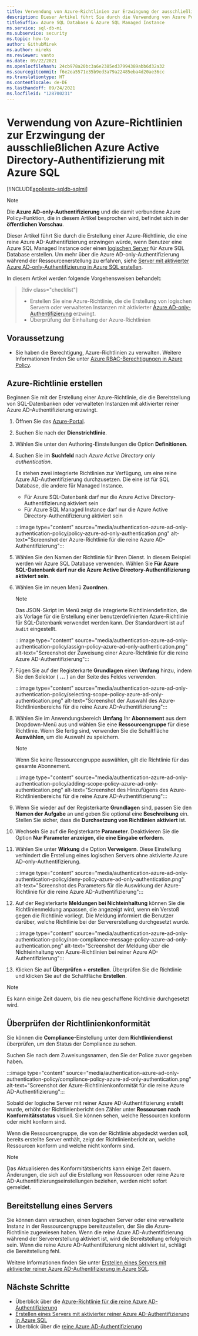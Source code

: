```yaml
---
title: Verwendung von Azure-Richtlinien zur Erzwingung der ausschließlichen Authentifizierung mit Azure Active Directory
description: Dieser Artikel führt Sie durch die Verwendung von Azure Policy, um die Authentifizierung nur mit Azure Active Directory (Azure AD) mit Azure SQL Database und Azure SQL Managed Instance durchzusetzen
titleSuffix: Azure SQL Database & Azure SQL Managed Instance
ms.service: sql-db-mi
ms.subservice: security
ms.topic: how-to
author: GithubMirek
ms.author: mireks
ms.reviewer: vanto
ms.date: 09/22/2021
ms.openlocfilehash: 24cb978a20bc3a6e2385ed37994389abb6d32a32
ms.sourcegitcommit: f6e2ea5571e35b9ed3a79a22485eba4d20ae36cc
ms.translationtype: HT
ms.contentlocale: de-DE
ms.lasthandoff: 09/24/2021
ms.locfileid: "128700231"
---
```

# <a name="using-azure-policy-to-enforce-azure-active-directory-only-authentication-with-azure-sql"></a>Verwendung von Azure-Richtlinien zur Erzwingung der ausschließlichen Azure Active Directory-Authentifizierung mit Azure SQL

[!INCLUDE[appliesto-sqldb-sqlmi](../includes/appliesto-sqldb-sqlmi.md)]

> [!NOTE]
> Die **Azure AD-only-Authentifizierung** und die damit verbundene Azure Policy-Funktion, die in diesem Artikel besprochen wird, befindet sich in der **öffentlichen Vorschau**. 

Dieser Artikel führt Sie durch die Erstellung einer Azure-Richtlinie, die eine reine Azure AD-Authentifizierung erzwingen würde, wenn Benutzer eine Azure SQL Managed Instance oder einen [logischen Server](logical-servers.md) für Azure SQL Database erstellen. Um mehr über die Azure AD-only-Authentifizierung während der Ressourcenerstellung zu erfahren, siehe [Server mit aktivierter Azure AD-only-Authentifizierung in Azure SQL erstellen](authentication-azure-ad-only-authentication-create-server.md).

In diesem Artikel werden folgende Vorgehensweisen behandelt:

> [!div class="checklist"]
> - Erstellen Sie eine Azure-Richtlinie, die die Erstellung von logischen Servern oder verwalteten Instanzen mit aktivierter [Azure AD-only-Authentifizierung](authentication-azure-ad-only-authentication.md) erzwingt.
> - Überprüfung der Einhaltung der Azure-Richtlinien

## <a name="prerequisite"></a>Voraussetzung

- Sie haben die Berechtigung, Azure-Richtlinien zu verwalten. Weitere Informationen finden Sie unter [Azure RBAC-Berechtigungen in Azure Policy](/azure/governance/policy/overview#azure-rbac-permissions-in-azure-policy).

## <a name="create-an-azure-policy"></a>Azure-Richtlinie erstellen

Beginnen Sie mit der Erstellung einer Azure-Richtlinie, die die Bereitstellung von SQL-Datenbanken oder verwalteten Instanzen mit aktivierter reiner Azure AD-Authentifizierung erzwingt.

1. Öffnen Sie das [Azure-Portal](https://portal.azure.com).
1. Suchen Sie nach der **Dienstrichtlinie**.
1. Wählen Sie unter den Authoring-Einstellungen die Option **Definitionen**.
1. Suchen Sie im **Suchfeld** nach *Azure Active Directory only authentication*.

   Es stehen zwei integrierte Richtlinien zur Verfügung, um eine reine Azure AD-Authentifizierung durchzusetzen. Die eine ist für SQL Database, die andere für Managed Instance.

   - Für Azure SQL-Datenbank darf nur die Azure Active Directory-Authentifizierung aktiviert sein
   - Für Azure SQL Managed Instance darf nur die Azure Active Directory-Authentifizierung aktiviert sein

   :::image type="content" source="media/authentication-azure-ad-only-authentication-policy/policy-azure-ad-only-authentication.png" alt-text="Screenshot der Azure-Richtlinie für die reine Azure AD-Authentifizierung":::

1. Wählen Sie den Namen der Richtlinie für Ihren Dienst. In diesem Beispiel werden wir Azure SQL Database verwenden. Wählen Sie **Für Azure SQL-Datenbank darf nur die Azure Active Directory-Authentifizierung aktiviert sein**.
1. Wählen Sie im neuen Menü **Zuordnen**.

   > [!NOTE]
   > Das JSON-Skript im Menü zeigt die integrierte Richtliniendefinition, die als Vorlage für die Erstellung einer benutzerdefinierten Azure-Richtlinie für SQL-Datenbank verwendet werden kann. Der Standardwert ist auf `Audit` eingestellt.

   :::image type="content" source="media/authentication-azure-ad-only-authentication-policy/assign-policy-azure-ad-only-authentication.png" alt-text="Screenshot der Zuweisung einer Azure-Richtlinie für die reine Azure AD-Authentifizierung":::

1. Fügen Sie auf der Registerkarte **Grundlagen** einen **Umfang** hinzu, indem Sie den Selektor ( **...** ) an der Seite des Feldes verwenden.

   :::image type="content" source="media/authentication-azure-ad-only-authentication-policy/selecting-scope-policy-azure-ad-only-authentication.png" alt-text="Screenshot der Auswahl des Azure-Richtlinienbereichs für die reine Azure AD-Authentifizierung":::

1. Wählen Sie im Anwendungsbereich **Umfang** Ihr **Abonnement** aus dem Dropdown-Menü aus und wählen Sie eine **Ressourcengruppe** für diese Richtlinie. Wenn Sie fertig sind, verwenden Sie die Schaltfläche **Auswählen**, um die Auswahl zu speichern.

   > [!NOTE]
   > Wenn Sie keine Ressourcengruppe auswählen, gilt die Richtlinie für das gesamte Abonnement.

   :::image type="content" source="media/authentication-azure-ad-only-authentication-policy/adding-scope-policy-azure-ad-only-authentication.png" alt-text="Screenshot des Hinzufügens des Azure-Richtlinienbereichs für die reine Azure AD-Authentifizierung":::

1. Wenn Sie wieder auf der Registerkarte **Grundlagen** sind, passen Sie den **Namen der Aufgabe** an und geben Sie optional eine **Beschreibung** ein. Stellen Sie sicher, dass die **Durchsetzung von Richtlinien** **aktiviert** ist.
1. Wechseln Sie auf die Registerkarte **Parameter**. Deaktivieren Sie die Option **Nur Parameter anzeigen, die eine Eingabe erfordern**.
1. Wählen Sie unter **Wirkung** die Option **Verweigern**. Diese Einstellung verhindert die Erstellung eines logischen Servers ohne aktivierte Azure AD-only-Authentifizierung.

   :::image type="content" source="media/authentication-azure-ad-only-authentication-policy/deny-policy-azure-ad-only-authentication.png" alt-text="Screenshot des Parameters für die Auswirkung der Azure-Richtlinie für die reine Azure AD-Authentifizierung":::

1. Auf der Registerkarte **Meldungen bei Nichteinhaltung** können Sie die Richtlinienmeldung anpassen, die angezeigt wird, wenn ein Verstoß gegen die Richtlinie vorliegt. Die Meldung informiert die Benutzer darüber, welche Richtlinie bei der Servererstellung durchgesetzt wurde.

   :::image type="content" source="media/authentication-azure-ad-only-authentication-policy/non-compliance-message-policy-azure-ad-only-authentication.png" alt-text="Screenshot der Meldung über die Nichteinhaltung von Azure-Richtlinien bei reiner Azure AD-Authentifizierung":::

1. Klicken Sie auf **Überprüfen + erstellen**. Überprüfen Sie die Richtlinie und klicken Sie auf die Schaltfläche **Erstellen**.

> [!NOTE]
> Es kann einige Zeit dauern, bis die neu geschaffene Richtlinie durchgesetzt wird.

## <a name="check-policy-compliance"></a>Überprüfen der Richtlinienkonformität

Sie können die **Compliance**-Einstellung unter dem **Richtliniendienst** überprüfen, um den Status der Compliance zu sehen.

Suchen Sie nach dem Zuweisungsnamen, den Sie der Police zuvor gegeben haben.

:::image type="content" source="media/authentication-azure-ad-only-authentication-policy/compliance-policy-azure-ad-only-authentication.png" alt-text="Screenshot der Azure-Richtlinienkonformität für die reine Azure AD-Authentifizierung":::

Sobald der logische Server mit reiner Azure AD-Authentifizierung erstellt wurde, erhöht der Richtlinienbericht den Zähler unter **Ressourcen nach Konformitätsstatus** visuell. Sie können sehen, welche Ressourcen konform oder nicht konform sind.

Wenn die Ressourcengruppe, die von der Richtlinie abgedeckt werden soll, bereits erstellte Server enthält, zeigt der Richtlinienbericht an, welche Ressourcen konform und welche nicht konform sind.

> [!NOTE]
> Das Aktualisieren des Konformitätsberichts kann einige Zeit dauern. Änderungen, die sich auf die Erstellung von Ressourcen oder reine Azure AD-Authentifizierungseinstellungen beziehen, werden nicht sofort gemeldet.    

## <a name="provision-a-server"></a>Bereitstellung eines Servers

Sie können dann versuchen, einen logischen Server oder eine verwaltete Instanz in der Ressourcengruppe bereitzustellen, der Sie die Azure-Richtlinie zugewiesen haben. Wenn die reine Azure AD-Authentifizierung während der Servererstellung aktiviert ist, wird die Bereitstellung erfolgreich sein. Wenn die reine Azure AD-Authentifizierung nicht aktiviert ist, schlägt die Bereitstellung fehl.

Weitere Informationen finden Sie unter [Erstellen eines Servers mit aktivierter reiner Azure AD-Authentifizierung in Azure SQL](authentication-azure-ad-only-authentication-create-server.md).

## <a name="next-steps"></a>Nächste Schritte

- Überblick über die [Azure-Richtlinie für die reine Azure AD-Authentifizierung](authentication-azure-ad-only-authentication-policy.md)
- [Erstellen eines Servers mit aktivierter reiner Azure AD-Authentifizierung in Azure SQL](authentication-azure-ad-only-authentication-create-server.md)
- Überblick über die [reine Azure AD-Authentifizierung](authentication-azure-ad-only-authentication.md)
